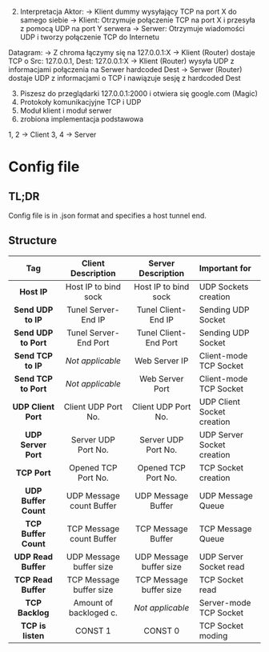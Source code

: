 2. Interpretacja
Aktor:
 -> Klient dummy wysyłający TCP na port X do samego siebie
 -> Klient: Otrzymuje połączenie TCP na port X i przesyła z pomocą UDP na port Y serwera
 -> Serwer: Otrzymuje wiadomości UDP i tworzy połączenie TCP do Internetu

Datagram:
-> Z chroma łączymy się na 127.0.0.1:X
-> Klient (Router) dostaje TCP o Src: 127.0.0.1, Dest: 127.0.0.1:X
-> Klient (Router) wysyła UDP z informacjami połączenia na Serwer hardcoded Dest
-> Serwer (Router) dostaje UDP z informacjami o TCP i nawiązuje sesję z hardcoded Dest

3. Piszesz do przeglądarki 127.0.0.1:2000 i otwiera się google.com (Magic)
4. Protokoły komunikacjyjne TCP i UDP
5. Moduł klient i moduł serwer
6. zrobiona implementacja podstawowa

1, 2 -> Client
3, 4 -> Server

# Config file

## TL;DR
Config file is in .json format and specifies a host tunnel end.

## Structure
|  Tag                     | Client Description          | Server Description      |  Important for
|:------------------------:|:---------------------------:|:-----------------------:|:---------------------------
|  **Host IP**             | Host IP to bind sock        | Host IP to bind sock    | UDP Sockets creation
|  **Send UDP to IP**      | Tunel Server-End IP         | Tunel Client-End IP     | Sending UDP Socket
|  **Send UDP to Port**    | Tunel Server-End Port       | Tunel Client-End Port   | Sending UDP Socket
|  **Send TCP to IP**      | _Not applicable_            | Web Server IP           | Client-mode TCP Socket
|  **Send TCP to Port**    | _Not applicable_            | Web Server Port         | Client-mode TCP Socket
|  **UDP Client Port**     | Client UDP Port No.         | Client UDP Port No.     | UDP Client Socket creation
|  **UDP Server Port**     | Server UDP Port No.         | Server UDP Port No.     | UDP Server Socket creation
|  **TCP Port**            | Opened TCP Port No.         | Opened TCP Port No.     | TCP Socket creation
|  **UDP Buffer Count**    | UDP Message count Buffer    | UDP Message Buffer      | UDP Message Queue
|  **TCP Buffer Count**    | TCP Message count Buffer    | TCP Message Buffer      | TCP Message Queue
|  **UDP Read Buffer**     | UDP Message buffer size     | UDP Message buffer size | UDP Server Socket read
|  **TCP Read Buffer**     | TCP Message buffer size     | TCP Message buffer size | TCP Socket read
|  **TCP Backlog**         | Amount of backloged c.      | _Not applicable_        | Server-mode TCP Socket
|  **TCP is listen**       | CONST 1                     | CONST 0                 | TCP Socket moding
